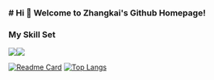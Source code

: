 ### # Hi 🎉 Welcome to Zhangkai's Github Homepage!

<!--
**zhang-kai-123/zhang-kai-123** is a ✨ _special_ ✨ repository because its `README.md` (this file) appears on your GitHub profile.

Here are some ideas to get you started:

- 🔭 I’m currently working on Tiangong university
- 🌱 I’m currently learning Image processing
- 💭 Reproduce all kinds of deep learning algorithms, mainly focusing on images
- 💬 Ask me about image fusion
- 📫 How to reach me: 486259119@qq.com
- 🫡 Read more about my CSDN: [here]([https://blog.csdn.net/qq_44231797?spm=1000.2115.3001.5343](https://blog.csdn.net/m0_47005029?spm=1018.2226.3001.5343))
![Anurag's GitHub stats](https://github-readme-stats.vercel.app/api?username=anuraghazra&show_icons=true&theme=radical)
-->



### My Skill Set

![](https://img.shields.io/badge/Java-ED8B00?style=for-the-badge&logo=openjdk&logoColor=white)![](https://img.shields.io/badge/Python-3776AB?style=for-the-badge&logo=python&logoColor=white)

[![Readme Card](https://github-readme-stats.vercel.app/api/pin/?username=anuraghazra&repo=github-readme-stats)](https://github.com/anuraghazra/github-readme-stats)
[![Top Langs](https://github-readme-stats.vercel.app/api/top-langs/?username=anuraghazra&layout=compact)](https://github.com/anuraghazra/github-readme-stats)
